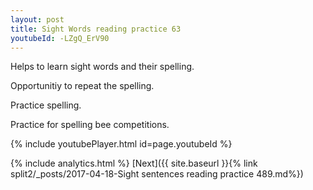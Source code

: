 ```yaml
---
layout: post
title: Sight Words reading practice 63
youtubeId: -LZgQ_ErV90
---
```

 
 
Helps to learn sight words and their spelling.

Opportunitiy to repeat the spelling. 

Practice spelling. 
 
Practice for spelling bee competitions. 
 
{% include youtubePlayer.html id=page.youtubeId %}
 
 
{% include analytics.html %} 
[Next]({{ site.baseurl }}{% link  split2/_posts/2017-04-18-Sight sentences reading practice 489.md%})
 
